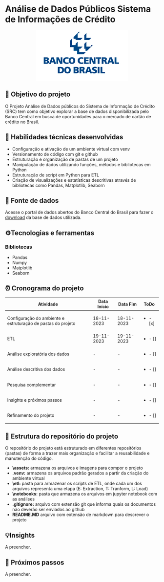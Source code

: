 # Análise de Dados Públicos Sistema de Informações de Crédito 
<p align="center">
<img src= "./assets/banco-central-logo.png"
</p>

## 🎯 Objetivo do projeto
O Projeto Análise de Dados públicos do Sistema de Informação de Crédito (SRC) tem como objetivo explorar a base de dados disponibilizada pelo Banco Central em busca de oportunidades para o mercado de cartão de crédito no Brasil.

## 🤖 Habilidades técnicas desenvolvidas 
- Configuração e ativação de um ambiente virtual com venv
- Versionamento de código com git e github
- Estruturação e organização de pastas de um projeto
- Manipulação de dados utilizando funções, métodos e bibliotecas em Python
- Estruturação de script em Python para ETL
- Criação de visualizações e estatísticas descritivas através de bibliotecas como Pandas, Matplotlib, Seaborn


## 🔎 Fonte de dados 
Acesse o portal de dados abertos do Banco Central do Brasil para fazer o [download](https://dadosabertos.bcb.gov.br/dataset/scr_data) da base de dados utilizada.

## ⚙️Tecnologias e ferramentas
### Bibliotecas
- Pandas
- Numpy
- Matplotlib
- Seaborn


## ⏰ Cronograma do projeto

Atividade | Data Início | Data Fim | ToDo
----------|-------------|----------|------
Configuração do ambiente e estruturação de pastas do projeto| 18-11-2023 | 18-11-2023 | <ul><li>- [x] </li>
ETL | 19-11-2023 | 19-11-2023|  <ul><li>- [] </li>
Análise exploratória dos dados|-|- | <ul><li>- [] </li>
Análise descritiva dos dados|-|-|<ul><li>- [] </li> 
Pesquisa complementar|-|-|<ul><li>- [] </li> 
Insights e próximos passos|-|-|<ul><li>- [] </li> 
Refinamento do projeto|-|-|<ul><li>- [] </li> 


## 📁 Estrutura do repositório do projeto
O repositório do projeto está estruturado em diferentes repositórios (pastas) de forma a trazer mais organização e facilitar a reusabilidade e manutenção do código.

- <b>\assets:</b> armazena os arquivos e imagens para compor o projeto
- <b>\.venv:</b> armazena os arquivos padrão gerados a partir da criação do ambiente virtual
- <b> \etl:</b> pasta para armazenar os scripts de ETL, onde cada um dos arquivos representa uma etapa (E: Extraction, T: Tranform, L: Load)
- <b>\notebooks:</b> pasta que armazena os arquivos em jupyter notebook com as análises
- <b>.gitignore:</b> arquivo com extensão git que informa quais os documentos não deverão ser enviados ao github
- <b>README.MD</b> arquivo com extensão de markdown para descrever o projeto


## 💡Insights
A preencher.

## 👣 Próximos passos
A preencher.